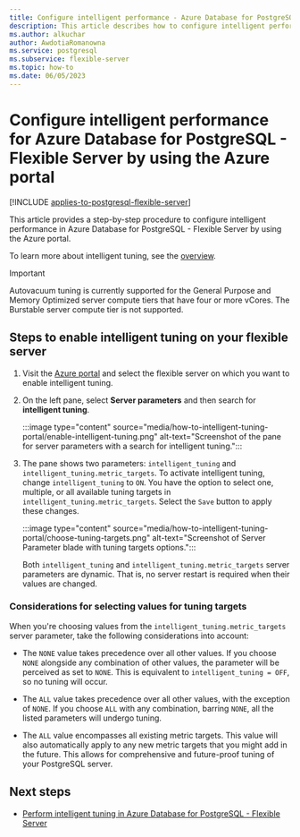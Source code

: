 ```yaml
---
title: Configure intelligent performance - Azure Database for PostgreSQL - Flexible Server - portal
description: This article describes how to configure intelligent performance in Azure Database for PostgreSQL Flexible Server through the Azure portal.
ms.author: alkuchar
author: AwdotiaRomanowna
ms.service: postgresql
ms.subservice: flexible-server
ms.topic: how-to
ms.date: 06/05/2023
---
```


# Configure intelligent performance for Azure Database for PostgreSQL - Flexible Server by using the Azure portal

[!INCLUDE [applies-to-postgresql-flexible-server](../includes/applies-to-postgresql-flexible-server.md)]

This article provides a step-by-step procedure to configure intelligent performance in Azure Database for PostgreSQL - Flexible Server by using the Azure portal.

To learn more about intelligent tuning, see the [overview](concepts-intelligent-tuning.md).

> [!IMPORTANT]
> Autovacuum tuning is currently supported for the General Purpose and Memory Optimized server compute tiers that have four or more vCores. The Burstable server compute tier is not supported.

## Steps to enable intelligent tuning on your flexible server

1. Visit the [Azure portal](https://portal.azure.com/) and select the flexible server on which you want to enable intelligent tuning.

2. On the left pane, select **Server parameters** and then search for **intelligent tuning**.

   :::image type="content" source="media/how-to-intelligent-tuning-portal/enable-intelligent-tuning.png" alt-text="Screenshot of the pane for server parameters with a search for intelligent tuning.":::

3. The pane shows two parameters: `intelligent_tuning` and `intelligent_tuning.metric_targets`. To activate intelligent tuning, change `intelligent_tuning` to `ON`. You have the option to select one, multiple, or all available tuning targets in `intelligent_tuning.metric_targets`. Select the `Save` button to apply these changes.

   :::image type="content" source="media/how-to-intelligent-tuning-portal/choose-tuning-targets.png" alt-text="Screenshot of Server Parameter blade with tuning targets options.":::

   Both `intelligent_tuning` and `intelligent_tuning.metric_targets` server parameters are dynamic. That is, no server restart is required when their values are changed.

### Considerations for selecting values for tuning targets

When you're choosing values from the `intelligent_tuning.metric_targets` server parameter, take the following considerations into account:

* The `NONE` value takes precedence over all other values. If you choose `NONE` alongside any combination of other values, the parameter will be perceived as set to `NONE`. This is equivalent to `intelligent_tuning = OFF`, so no tuning will occur.

* The `ALL` value takes precedence over all other values, with the exception of `NONE`. If you choose `ALL` with any combination, barring `NONE`, all the listed parameters will undergo tuning.

* The `ALL` value encompasses all existing metric targets. This value will also automatically apply to any new metric targets that you might add in the future. This allows for comprehensive and future-proof tuning of your PostgreSQL server.

## Next steps

- [Perform intelligent tuning in Azure Database for PostgreSQL - Flexible Server](concepts-intelligent-tuning.md)
